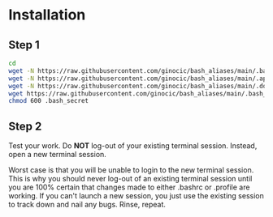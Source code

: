# Installation
## Step 1
```bash
cd
wget -N https://raw.githubusercontent.com/ginocic/bash_aliases/main/.bash_aliases
wget -N https://raw.githubusercontent.com/ginocic/bash_aliases/main/.apps_aliases
wget -N https://raw.githubusercontent.com/ginocic/bash_aliases/main/.docker_aliases
wget https://raw.githubusercontent.com/ginocic/bash_aliases/main/.bash_secret
chmod 600 .bash_secret
```

## Step 2
Test your work. Do **NOT** log-out of your existing terminal session. Instead, open a new terminal session.

Worst case is that you will be unable to login to the new terminal session. This is why you should never log-out of an existing terminal session until you are 100% certain that changes made to either .bashrc or .profile are working. If you can't launch a new session, you just use the existing session to track down and nail any bugs. Rinse, repeat.

